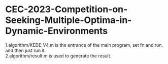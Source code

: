 # CEC-2023-Competition-on-Seeking-Multiple-Optima-in-Dynamic-Environments
1.algorithm/KEDE_V4.m is the entrance of the main program, set fn and run, and then just run it.  
2.algorithm/result.m is used to generate the result.
